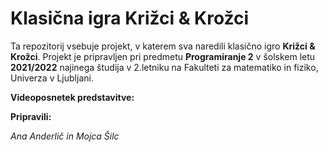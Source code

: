 # Klasična igra Križci & Krožci

Ta repozitorij vsebuje projekt, v katerem sva naredili klasično igro **Križci & Krožci**. Projekt je pripravljen pri predmetu **Programiranje 2** v šolskem letu **2021/2022** najinega študija v 2.letniku na Fakulteti za matematiko in fiziko, Univerza v Ljubljani.

**Videoposnetek predstavitve:**



**Pripravili:**

_Ana Anderlič in Mojca Šilc_

